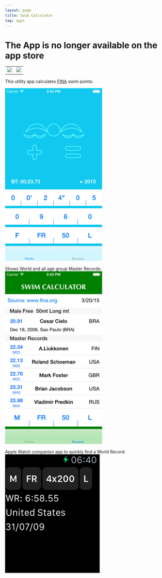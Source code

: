 ```yaml
---
layout: page
title: Swim Calculator
tag: apps
---
```


# The App is no longer available on the app store

<table border="0">
	<tr>
		<td><img class="appicon" src="{{site.baseurl}}/apps/apps_sc_icon.png" /></td>
		<td><a href="https://itunes.apple.com/us/app/swim-calculator/id981154658?ls=1&mt=8" target="_blank">
		<img class="applebadge" src="{{site.baseurl}}/apps/Download_on_the_App_Store_Badge_US-UK_135x40.svg" /></a></td>
	</tr>
</table>

This utility app calculates [FINA][fina] swim points:

[![sc-screen][sc-screen]][sc-screen]

Shows World and all age group Master Records:
[![sc-records-screen][sc-records-screen]][sc-records-screen]

Apple Watch companion app to quickly find a World Record:
[![sc-watch-screen][sc-watch-screen]][sc-watch-screen]

[fina]: http://www.fina.org		"FINA"
[sc-screen]: sc_points_screen.png				"Swim Calculator Points Screen"
[sc-records-screen]: sc_records_screen.png		"Swim Calculator Records Screen"
[sc-watch-screen]: sc_watch_screen.png		    "Swim Calculator Watch Screen"

